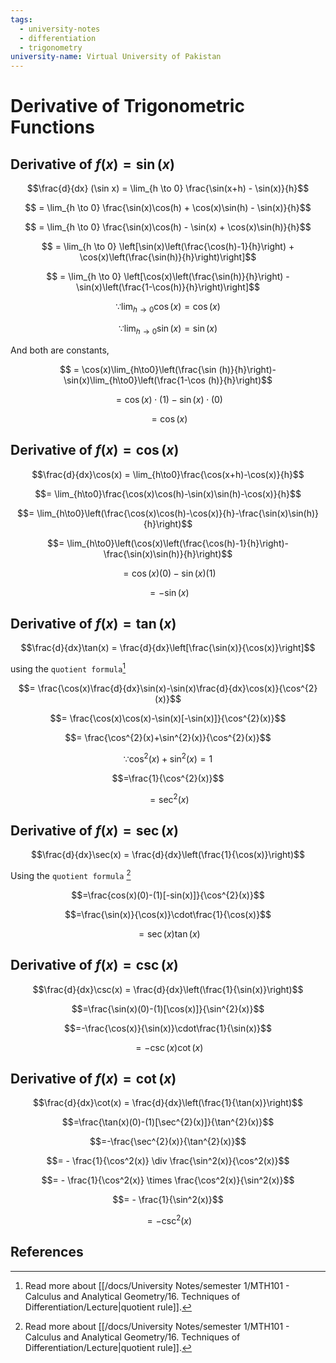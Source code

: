 ```yaml
---
tags:
  - university-notes
  - differentiation
  - trigonometry
university-name: Virtual University of Pakistan
---
```


# Derivative of Trigonometric Functions
## Derivative of $f(x) = \sin(x)$

$$\frac{d}{dx} (\sin x) = \lim_{h \to 0} \frac{\sin(x+h) - \sin(x)}{h}$$

$$ = \lim_{h \to 0} \frac{\sin(x)\cos(h) + \cos(x)\sin(h) - \sin(x)}{h}$$

$$ = \lim_{h \to 0} \frac{\sin(x)\cos(h) - \sin(x) + \cos(x)\sin(h)}{h}$$

$$ = \lim_{h \to 0} \left[\sin(x)\left(\frac{\cos(h)-1}{h}\right) + \cos(x)\left(\frac{\sin(h)}{h}\right)\right]$$

$$ = \lim_{h \to 0} \left[\cos(x)\left(\frac{\sin(h)}{h}\right) - \sin(x)\left(\frac{1-\cos(h)}{h}\right)\right]$$

$$\because \lim_{h \rightarrow 0} \cos(x) = \cos(x)$$

$$\because \lim_{h \rightarrow 0} \sin(x) = \sin(x)$$

And both are constants,  

$$ = \cos(x)\lim_{h\to0}\left(\frac{\sin (h)}{h}\right)-\sin(x)\lim_{h\to0}\left(\frac{1-\cos (h)}{h}\right)$$

$$= \cos(x) \cdot (1) - \sin(x) \cdot (0)$$

$$= \cos(x)$$

## Derivative of $f(x) = \cos(x)$

$$\frac{d}{dx}\cos(x) = \lim_{h\to0}\frac{\cos(x+h)-\cos(x)}{h}$$

$$= \lim_{h\to0}\frac{\cos(x)\cos(h)-\sin(x)\sin(h)-\cos(x)}{h}$$

$$= \lim_{h\to0}\left(\frac{\cos(x)\cos(h)-\cos(x)}{h}-\frac{\sin(x)\sin(h)}{h}\right)$$

$$= \lim_{h\to0}\left(\cos(x)\left(\frac{\cos(h)-1}{h}\right)-\frac{\sin(x)\sin(h)}{h}\right)$$

$$= \cos(x)(0) - \sin(x)(1)$$

$$= -\sin(x)$$

## Derivative of $f(x) = \tan(x)$

$$\frac{d}{dx}\tan(x) = \frac{d}{dx}\left[\frac{\sin(x)}{\cos(x)}\right]$$

using the `quotient formula`[^1]  

$$= \frac{\cos(x)\frac{d}{dx}\sin(x)-\sin(x)\frac{d}{dx}\cos(x)}{\cos^{2}(x)}$$

$$= \frac{\cos(x)\cos(x)-\sin(x)[-\sin(x)]}{\cos^{2}(x)}$$

$$= \frac{\cos^{2}(x)+\sin^{2}(x)}{\cos^{2}(x)}$$

$$\because \cos^{2}(x)+\sin^{2}(x) = 1$$

$$=\frac{1}{\cos^{2}(x)}$$

$$= \sec^2(x)$$

## Derivative of $f(x) = \sec(x)$

$$\frac{d}{dx}\sec(x) = \frac{d}{dx}\left(\frac{1}{\cos(x)}\right)$$

Using the `quotient formula` [^1]  

$$=\frac{cos(x)(0)-(1)[-sin(x)]}{\cos^{2}(x)}$$

$$=\frac{\sin(x)}{\cos(x)}\cdot\frac{1}{\cos(x)}$$

$$=\sec(x)\tan(x)$$

## Derivative of $f(x) = \csc(x)$

$$\frac{d}{dx}\csc(x) = \frac{d}{dx}\left(\frac{1}{\sin(x)}\right)$$

$$=\frac{\sin(x)(0)-(1)[\cos(x)]}{\sin^{2}(x)}$$

$$=-\frac{\cos(x)}{\sin(x)}\cdot\frac{1}{\sin(x)}$$

$$=-\csc(x)\cot(x)$$

## Derivative of $f(x) = \cot(x)$

$$\frac{d}{dx}\cot(x) = \frac{d}{dx}\left(\frac{1}{\tan(x)}\right)$$

$$=\frac{\tan(x)(0)-(1)[\sec^{2}(x)]}{\tan^{2}(x)}$$

$$=-\frac{\sec^{2}(x)}{\tan^{2}(x)}$$

$$= - \frac{1}{\cos^2(x)} \div \frac{\sin^2(x)}{\cos^2(x)}$$

$$= - \frac{1}{\cos^2(x)} \times \frac{\cos^2(x)}{\sin^2(x)}$$

$$= - \frac{1}{\sin^2(x)}$$

$$=-\csc^{2}(x)$$

## References

[^1]: Read more about [[/docs/University Notes/semester 1/MTH101 - Calculus and Analytical Geometry/16. Techniques of Differentiation/Lecture|quotient rule]].
